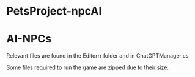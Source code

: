 # PetsProject-npcAI
# AI-NPCs

Relevant files are found in the Editorrr folder and in  ChatGPTManager.cs

Some files required to run the game are zipped due to their size.
